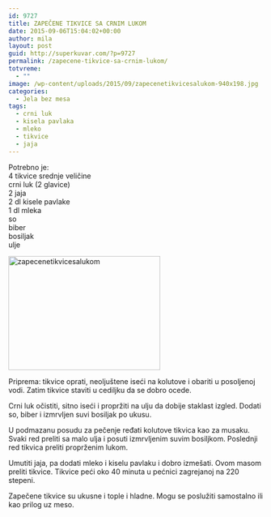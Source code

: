```yaml
---
id: 9727
title: ZAPEČENE TIKVICE SA CRNIM LUKOM
date: 2015-09-06T15:04:02+00:00
author: mila
layout: post
guid: http://superkuvar.com/?p=9727
permalink: /zapecene-tikvice-sa-crnim-lukom/
totvreme:
  - ""
image: /wp-content/uploads/2015/09/zapecenetikvicesalukom-940x198.jpg
categories:
  - Jela bez mesa
tags:
  - crni luk
  - kisela pavlaka
  - mleko
  - tikvice
  - jaja
---
```

Potrebno je:  
4 tikvice srednje veličine  
crni luk (2 glavice)  
2 jaja  
2 dl kisele pavlake  
1 dl mleka  
so  
biber  
bosiljak  
ulje

[<img class="alignnone size-medium wp-image-9729" src="//superkuvar.com/wp-content/uploads/2015/09/zapecenetikvicesalukom-300x225.jpg" alt="zapecenetikvicesalukom" width="300" height="225" />](//superkuvar.com/wp-content/uploads/2015/09/zapecenetikvicesalukom-e1441551545491.jpg)

Priprema: tikvice oprati, neoljuštene iseći na kolutove i obariti u posoljenoj vodi. Zatim tikvice staviti u cediljku da se dobro ocede.

Crni luk očistiti, sitno iseći i propržiti na ulju da dobije staklast izgled. Dodati so, biber i izmrvljen suvi bosiljak po ukusu.

U podmazanu posudu za pečenje ređati kolutove tikvica kao za musaku. Svaki red preliti sa malo ulja i posuti izmrvljenim suvim bosiljkom. Poslednji red tikvica preliti proprženim lukom.

Umutiti jaja, pa dodati mleko i kiselu pavlaku i dobro izmešati. Ovom masom preliti tikvice. Tikvice peći oko 40 minuta u pećnici zagrejanoj na 220 stepeni.

Zapečene tikvice su ukusne i tople i hladne. Mogu se poslužiti samostalno ili kao prilog uz meso.